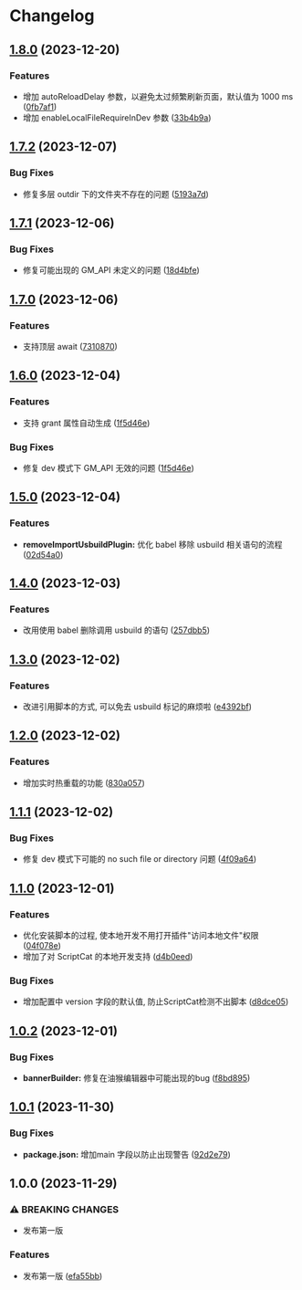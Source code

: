 # Changelog

## [1.8.0](https://github.com/LinLin00000000/usbuild/compare/v1.7.2...v1.8.0) (2023-12-20)


### Features

* 增加 autoReloadDelay 参数，以避免太过频繁刷新页面，默认值为 1000 ms ([0fb7af1](https://github.com/LinLin00000000/usbuild/commit/0fb7af1cc4bf807d470d34f50ad9445702a31311))
* 增加 enableLocalFileRequireInDev 参数 ([33b4b9a](https://github.com/LinLin00000000/usbuild/commit/33b4b9aa06e5cb409a68d5bc344d0fd123f2f2d3))

## [1.7.2](https://github.com/LinLin00000000/usbuild/compare/v1.7.1...v1.7.2) (2023-12-07)


### Bug Fixes

* 修复多层 outdir 下的文件夹不存在的问题 ([5193a7d](https://github.com/LinLin00000000/usbuild/commit/5193a7ddd4fe701ceeba4ea744c516bfc74eba14))

## [1.7.1](https://github.com/LinLin00000000/usbuild/compare/v1.7.0...v1.7.1) (2023-12-06)


### Bug Fixes

* 修复可能出现的 GM_API 未定义的问题 ([18d4bfe](https://github.com/LinLin00000000/usbuild/commit/18d4bfe5b40fe759506607febc78d24713f35567))

## [1.7.0](https://github.com/LinLin00000000/usbuild/compare/v1.6.0...v1.7.0) (2023-12-06)


### Features

* 支持顶层 await ([7310870](https://github.com/LinLin00000000/usbuild/commit/7310870ed41e8c4ceeb248cd37fea670e19bc103))

## [1.6.0](https://github.com/LinLin00000000/usbuild/compare/v1.5.0...v1.6.0) (2023-12-04)


### Features

* 支持 grant 属性自动生成 ([1f5d46e](https://github.com/LinLin00000000/usbuild/commit/1f5d46eae0013ec1963e5399569a61bc9332acfc))


### Bug Fixes

* 修复 dev 模式下 GM_API 无效的问题 ([1f5d46e](https://github.com/LinLin00000000/usbuild/commit/1f5d46eae0013ec1963e5399569a61bc9332acfc))

## [1.5.0](https://github.com/LinLin00000000/usbuild/compare/v1.4.0...v1.5.0) (2023-12-04)


### Features

* **removeImportUsbuildPlugin:** 优化 babel 移除 usbuild 相关语句的流程 ([02d54a0](https://github.com/LinLin00000000/usbuild/commit/02d54a0fe32a3613fff5d2155c8e0153e6a70e12))

## [1.4.0](https://github.com/LinLin00000000/usbuild/compare/v1.3.0...v1.4.0) (2023-12-03)


### Features

* 改用使用 babel 删除调用 usbuild 的语句 ([257dbb5](https://github.com/LinLin00000000/usbuild/commit/257dbb5f67e90ea6ab17a61c82139b39124a136e))

## [1.3.0](https://github.com/LinLin00000000/usbuild/compare/v1.2.0...v1.3.0) (2023-12-02)


### Features

* 改进引用脚本的方式, 可以免去 usbuild 标记的麻烦啦 ([e4392bf](https://github.com/LinLin00000000/usbuild/commit/e4392bfd3cc8839990977e42523581753fc47c23))

## [1.2.0](https://github.com/LinLin00000000/usbuild/compare/v1.1.1...v1.2.0) (2023-12-02)


### Features

* 增加实时热重载的功能 ([830a057](https://github.com/LinLin00000000/usbuild/commit/830a0572c1baa696c43c714616359144ed783ada))

## [1.1.1](https://github.com/LinLin00000000/usbuild/compare/v1.1.0...v1.1.1) (2023-12-02)


### Bug Fixes

* 修复 dev 模式下可能的 no such file or directory 问题 ([4f09a64](https://github.com/LinLin00000000/usbuild/commit/4f09a64d29b5815a930873d95c3f4ab8e3d93b72))

## [1.1.0](https://github.com/LinLin00000000/usbuild/compare/v1.0.2...v1.1.0) (2023-12-01)


### Features

* 优化安装脚本的过程, 使本地开发不用打开插件"访问本地文件"权限 ([04f078e](https://github.com/LinLin00000000/usbuild/commit/04f078ef01f6bf8806693563764c512b36c8ab18))
* 增加了对 ScriptCat 的本地开发支持 ([d4b0eed](https://github.com/LinLin00000000/usbuild/commit/d4b0eed08f8e51448b47b922b9e5e5f54a1a53b5))


### Bug Fixes

* 增加配置中 version 字段的默认值, 防止ScriptCat检测不出脚本 ([d8dce05](https://github.com/LinLin00000000/usbuild/commit/d8dce05b9ec6578299f7f8354ad5b945d9ca58ed))

## [1.0.2](https://github.com/LinLin00000000/usbuild/compare/v1.0.1...v1.0.2) (2023-12-01)


### Bug Fixes

* **bannerBuilder:** 修复在油猴编辑器中可能出现的bug ([f8bd895](https://github.com/LinLin00000000/usbuild/commit/f8bd895fee340f2495496e4a6b6bf5f11292f172))

## [1.0.1](https://github.com/LinLin00000000/usbuild/compare/v1.0.0...v1.0.1) (2023-11-30)


### Bug Fixes

* **package.json:** 增加main 字段以防止出现警告 ([92d2e79](https://github.com/LinLin00000000/usbuild/commit/92d2e79292c11b389447383eef721b2e11c4da21))

## 1.0.0 (2023-11-29)


### ⚠ BREAKING CHANGES

* 发布第一版

### Features

* 发布第一版 ([efa55bb](https://github.com/LinLin00000000/usbuild/commit/efa55bb79eed98b75b6de375c89bc5494b54353c))
